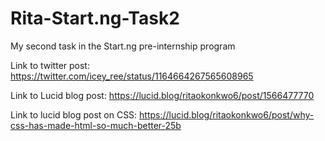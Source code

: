 # Rita-Start.ng-Task2
My second task in the Start.ng pre-internship program

Link to twitter post: https://twitter.com/icey_ree/status/1164664267565608965

Link to Lucid blog post: https://lucid.blog/ritaokonkwo6/post/1566477770

Link to lucid blog post on CSS: https://lucid.blog/ritaokonkwo6/post/why-css-has-made-html-so-much-better-25b

